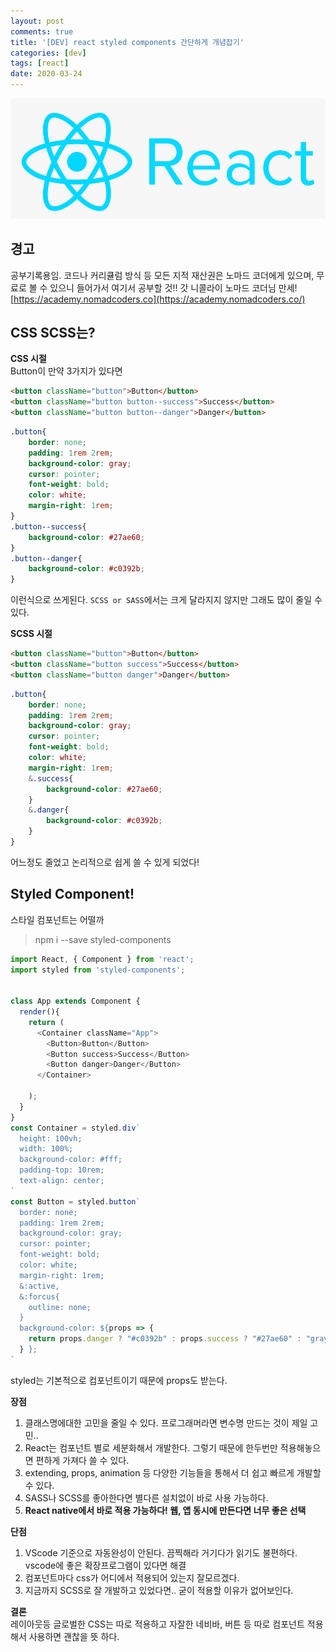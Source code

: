 ```yaml
---
layout: post
comments: true
title: '[DEV] react styled components 간단하게 개념잡기'
categories: [dev]
tags: [react]
date: 2020-03-24
---
```

![headerimg](/assets/img/subcate/react.png)

## 경고
공부기록용임.
코드나 커리큘럼 방식 등 모든 지적 재산권은 노마드 코더에게 있으며,
무료로 볼 수 있으니 들어가서 여기서 공부할 것!!
갓 니콜라이 노마드 코더님 만세!
[https://academy.nomadcoders.co](https://academy.nomadcoders.co/)


## CSS SCSS는?  
**CSS 시절**  
Button이 만약 3가지가 있다면
~~~HTML
<button className="button">Button</button>
<button className="button button--success">Success</button>
<button className="button button--danger">Danger</button>
~~~
  
~~~CSS
.button{
    border: none;
    padding: 1rem 2rem;
    background-color: gray;
    cursor: pointer;
    font-weight: bold;
    color: white;
    margin-right: 1rem;
}
.button--success{
    background-color: #27ae60;
}
.button--danger{
    background-color: #c0392b;
}
~~~
이런식으로 쓰게된다. `SCSS or SASS`에서는 크게 달라지지 않지만 그래도 많이 줄일 수 있다.


**SCSS 시절**  
~~~HTML
<button className="button">Button</button>
<button className="button success">Success</button>
<button className="button danger">Danger</button>
~~~  

~~~SCSS
.button{
    border: none;
    padding: 1rem 2rem;
    background-color: gray;
    cursor: pointer;
    font-weight: bold;
    color: white;
    margin-right: 1rem;
    &.success{
        background-color: #27ae60;
    }
    &.danger{
        background-color: #c0392b;
    }
}
~~~
어느정도 줄었고 논리적으로 쉽게 쓸 수 있게 되었다!


## Styled Component!
스타일 컴포넌트는 어떨까

> npm i --save styled-components

~~~javascript
import React, { Component } from 'react';
import styled from 'styled-components';


class App extends Component {
  render(){
    return (
      <Container className="App">
        <Button>Button</Button>
        <Button success>Success</Button>
        <Button danger>Danger</Button>
      </Container>

    );
  }
}
const Container = styled.div`
  height: 100vh;
  width: 100%;
  background-color: #fff;
  padding-top: 10rem;
  text-align: center;
`
const Button = styled.button`
  border: none;
  padding: 1rem 2rem;
  background-color: gray;
  cursor: pointer;
  font-weight: bold;
  color: white;
  margin-right: 1rem;
  &:active,
  &:forcus{
    outline: none;
  }
  background-color: ${props => {
    return props.danger ? "#c0392b" : props.success ? "#27ae60" : "gray";
  } };
`
~~~  
styled는 기본적으로 컴포넌트이기 때문에 props도 받는다.

**장점**
1. 클래스명에대한 고민을 줄일 수 있다. 프로그래머라면 변수명 만드는 것이 제일 고민..
2. React는 컴포넌트 별로 세분화해서 개발한다. 그렇기 때문에 한두번만 적용해놓으면 편하게 가져다 쓸 수 있다. 
3. extending, props, animation 등 다양한 기능들을 통해서 더 쉽고 빠르게 개발할 수 있다.
4. SASS나 SCSS를 좋아한다면 별다른 설치없이 바로 사용 가능하다.
5. **React native에서 바로 적용 가능하다! 웹, 앱 동시에 만든다면 너무 좋은 선택**


**단점**
1. VScode 기준으로 자동완성이 안된다. 끔찍해라 거기다가 읽기도 불편하다. vscode에 좋은 확장프로그램이 있다면 해결
2. 컴포넌트마다 css가 어디에서 적용되어 있는지 잘모르겠다.
3. 지금까지 SCSS로 잘 개발하고 있었다면.. 굳이 적용할 이유가 없어보인다.

**결론**  
레이아웃등 글로벌한 CSS는 따로 적용하고 자잘한 네비바, 버튼 등 따로 컴포넌트 적용 해서 사용하면 괜찮을 뜻 하다.



